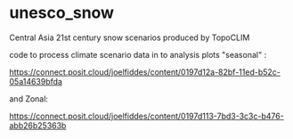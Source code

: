 # unesco_snow
Central Asia 21st century snow scenarios produced by TopoCLIM

code to process climate scenario data in to analysis plots "seasonal" :

https://connect.posit.cloud/joelfiddes/content/0197d12a-82bf-11ed-b52c-05a14639bfda

and Zonal:

https://connect.posit.cloud/joelfiddes/content/0197d113-7bd3-3c3c-b476-abb26b25363b
